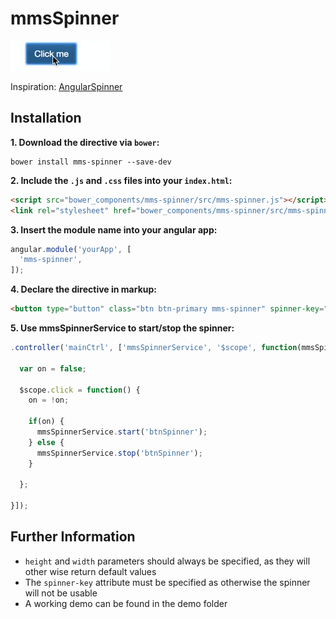 # mmsSpinner

![Demo](https://raw.githubusercontent.com/TimDaub/mmsSpinner/master/demo.gif)

Inspiration: [AngularSpinner](https://github.com/urish/angular-spinner/blob/master/angular-spinner.js)

## Installation

**1. Download the directive via `bower`:**

```
bower install mms-spinner --save-dev
```

**2. Include the `.js` and `.css` files into your `index.html`:**

```html
<script src="bower_components/mms-spinner/src/mms-spinner.js"></script>
<link rel="stylesheet" href="bower_components/mms-spinner/src/mms-spinner.css">
```

**3. Insert the module name into your angular app:**

```javascript
angular.module('yourApp', [
  'mms-spinner',
]);
```

**4. Declare the directive in markup:**

```html
<button type="button" class="btn btn-primary mms-spinner" spinner-key="btnSpinner" height="10px" width="10px" ng-click="click()">Click me</button>
```

**5. Use mmsSpinnerService to start/stop the spinner:**

```javascript
.controller('mainCtrl', ['mmsSpinnerService', '$scope', function(mmsSpinnerService, $scope) {
  
  var on = false;

  $scope.click = function() {
    on = !on;

    if(on) {
      mmsSpinnerService.start('btnSpinner');
    } else {
      mmsSpinnerService.stop('btnSpinner');
    }

  };

}]);
```


## Further Information

* `height` and `width` parameters should always be specified, as they will other wise return default values
* The `spinner-key` attribute must be specified as otherwise the spinner will not be usable
* A working demo can be found in the demo folder








